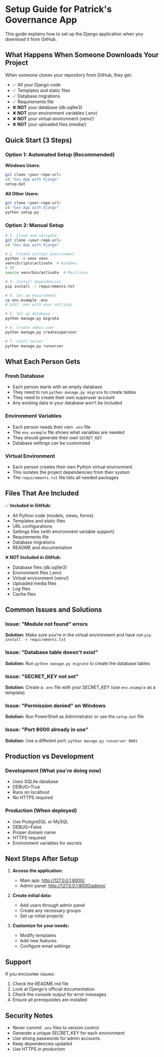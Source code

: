 # Setup Guide for Patrick's Governance App

This guide explains how to set up the Django application when you download it from GitHub.

## What Happens When Someone Downloads Your Project

When someone clones your repository from GitHub, they get:
- ✅ All your Django code
- ✅ Templates and static files
- ✅ Database migrations
- ✅ Requirements file
- ❌ **NOT** your database (db.sqlite3)
- ❌ **NOT** your environment variables (.env)
- ❌ **NOT** your virtual environment (venv/)
- ❌ **NOT** your uploaded files (media/)

## Quick Start (3 Steps)

### Option 1: Automated Setup (Recommended)

**Windows Users:**
```bash
git clone <your-repo-url>
cd "Gov App with Django"
setup.bat
```

**All Other Users:**
```bash
git clone <your-repo-url>
cd "Gov App with Django"
python setup.py
```

### Option 2: Manual Setup

```bash
# 1. Clone and navigate
git clone <your-repo-url>
cd "Gov App with Django"

# 2. Create virtual environment
python -m venv venv
venv\Scripts\activate  # Windows
# OR
source venv/bin/activate  # Mac/Linux

# 3. Install dependencies
pip install -r requirements.txt

# 4. Set up environment
cp env.example .env
# Edit .env with your settings

# 5. Set up database
python manage.py migrate

# 6. Create admin user
python manage.py createsuperuser

# 7. Start server
python manage.py runserver
```

## What Each Person Gets

### Fresh Database
- Each person starts with an empty database
- They need to run `python manage.py migrate` to create tables
- They need to create their own superuser account
- Any existing data in your database won't be included

### Environment Variables
- Each person needs their own `.env` file
- The `env.example` file shows what variables are needed
- They should generate their own `SECRET_KEY`
- Database settings can be customized

### Virtual Environment
- Each person creates their own Python virtual environment
- This isolates the project dependencies from their system
- The `requirements.txt` file lists all needed packages

## Files That Are Included

✅ **Included in GitHub:**
- All Python code (models, views, forms)
- Templates and static files
- URL configurations
- Settings files (with environment variable support)
- Requirements file
- Database migrations
- README and documentation

❌ **NOT Included in GitHub:**
- Database files (db.sqlite3)
- Environment files (.env)
- Virtual environment (venv/)
- Uploaded media files
- Log files
- Cache files

## Common Issues and Solutions

### Issue: "Module not found" errors
**Solution:** Make sure you're in the virtual environment and have run `pip install -r requirements.txt`

### Issue: "Database table doesn't exist"
**Solution:** Run `python manage.py migrate` to create the database tables

### Issue: "SECRET_KEY not set"
**Solution:** Create a `.env` file with your SECRET_KEY (use `env.example` as a template)

### Issue: "Permission denied" on Windows
**Solution:** Run PowerShell as Administrator or use the `setup.bat` file

### Issue: "Port 8000 already in use"
**Solution:** Use a different port: `python manage.py runserver 8001`

## Production vs Development

### Development (What you're doing now)
- Uses SQLite database
- DEBUG=True
- Runs on localhost
- No HTTPS required

### Production (When deployed)
- Use PostgreSQL or MySQL
- DEBUG=False
- Proper domain name
- HTTPS required
- Environment variables for secrets

## Next Steps After Setup

1. **Access the application:**
   - Main app: http://127.0.0.1:8000/
   - Admin panel: http://127.0.0.1:8000/admin/

2. **Create initial data:**
   - Add users through admin panel
   - Create any necessary groups
   - Set up initial projects

3. **Customize for your needs:**
   - Modify templates
   - Add new features
   - Configure email settings

## Support

If you encounter issues:
1. Check the README.md file
2. Look at Django's official documentation
3. Check the console output for error messages
4. Ensure all prerequisites are installed

## Security Notes

- Never commit `.env` files to version control
- Generate a unique SECRET_KEY for each environment
- Use strong passwords for admin accounts
- Keep dependencies updated
- Use HTTPS in production







